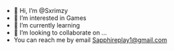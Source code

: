 - 👋 Hi, I’m @Sxrimzy
- 👀 I’m interested in Games
- 🌱 I’m currently learning 
- 💞️ I’m looking to collaborate on ...
- You can reach me by email Sapphireplay1@gmail.com

<!---
Sxrimzy/Sxrimzy is a ✨ special ✨ repository because its `README.md` (this file) appears on your GitHub profile.
You can click the Preview link to take a look at your changes.
--->

